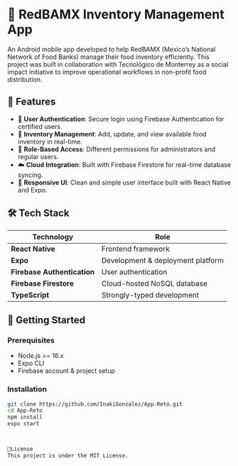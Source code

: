 # 🥫 RedBAMX Inventory Management App

An Android mobile app developed to help RedBAMX (Mexico’s National Network of Food Banks) manage their food inventory efficiently. This project was built in collaboration with Tecnológico de Monterrey as a social impact initiative to improve operational workflows in non-profit food distribution.

## 📱 Features

- 🔐 **User Authentication**: Secure login using Firebase Authentication for certified users.
- 🧾 **Inventory Management**: Add, update, and view available food inventory in real-time.
- 👥 **Role-Based Access**: Different permissions for administrators and regular users.
- ☁️ **Cloud Integration**: Built with Firebase Firestore for real-time database syncing.
- 🎨 **Responsive UI**: Clean and simple user interface built with React Native and Expo.


## 🛠️ Tech Stack

| Technology | Role |
|------------|------|
| **React Native** | Frontend framework |
| **Expo** | Development & deployment platform |
| **Firebase Authentication** | User authentication |
| **Firebase Firestore** | Cloud-hosted NoSQL database |
| **TypeScript** | Strongly-typed development |

## 🚀 Getting Started

### Prerequisites

- Node.js >= 16.x
- Expo CLI
- Firebase account & project setup

### Installation

```bash
git clone https://github.com/InakiGonzalez/App-Reto.git
cd App-Reto
npm install
expo start



📜License
This project is under the MIT License.

